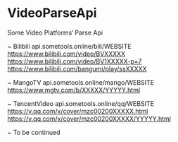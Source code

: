 # VideoParseApi
Some Video Platforms‘ Parse Api   
   
~ Bilibili      api.sometools.online/bili/WEBSITE  
           https://www.bilibili.com/video/BVXXXXX  
           https://www.bilibili.com/video/BV1XXXXX-p=7  
           https://www.bilibili.com/bangumi/play/ssXXXXX  
        
~ MangoTV      api.sometools.online/mango/WEBSITE  
          https://www.mgtv.com/b/XXXXX/YYYYY.html  
   
~ TencentVideo      api.sometools.online/qq/WEBSITE  
               https://v.qq.com/x/cover/mzc00200XXXXX.html  
               https://v.qq.com/x/cover/mzc00200XXXXX/YYYYY.html  
  
~ To be continued
